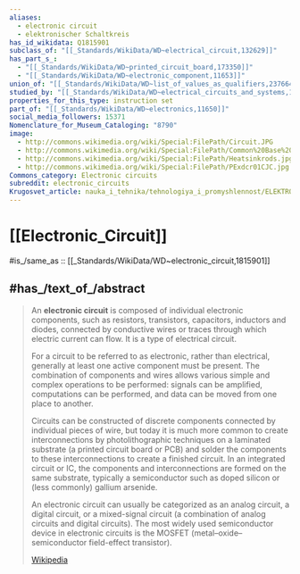 ```yaml
---
aliases:
  - electronic circuit
  - elektronischer Schaltkreis
has_id_wikidata: Q1815901
subclass_of: "[[_Standards/WikiData/WD~electrical_circuit,132629]]"
has_part_s_:
  - "[[_Standards/WikiData/WD~printed_circuit_board,173350]]"
  - "[[_Standards/WikiData/WD~electronic_component,11653]]"
union_of: "[[_Standards/WikiData/WD~list_of_values_as_qualifiers,23766486]]"
studied_by: "[[_Standards/WikiData/WD~electrical_circuits_and_systems,113161574]]"
properties_for_this_type: instruction set
part_of: "[[_Standards/WikiData/WD~electronics,11650]]"
social_media_followers: 15371
Nomenclature_for_Museum_Cataloging: "8790"
image:
  - http://commons.wikimedia.org/wiki/Special:FilePath/Circuit.JPG
  - http://commons.wikimedia.org/wiki/Special:FilePath/Common%20Base%20amplifier.png
  - http://commons.wikimedia.org/wiki/Special:FilePath/Heatsinkrods.jpg
  - http://commons.wikimedia.org/wiki/Special:FilePath/PExdcr01CJC.jpg
Commons_category: Electronic circuits
subreddit: electronic_circuits
Krugosvet_article: nauka_i_tehnika/tehnologiya_i_promyshlennost/ELEKTRONNIE_SHEMI.html
---
```


# [[Electronic_Circuit]] 

#is_/same_as :: [[_Standards/WikiData/WD~electronic_circuit,1815901]] 

## #has_/text_of_/abstract 

> An **electronic circuit** is composed of individual electronic components, 
> such as resistors, transistors, capacitors, inductors and diodes, 
> connected by conductive wires or traces through which electric current can flow. 
> It is a type of electrical circuit. 
> 
> For a circuit to be referred to as electronic, rather than electrical, 
> generally at least one active component must be present. 
> The combination of components and wires allows various simple and complex operations to be performed: 
> signals can be amplified, computations can be performed, and data can be moved from one place to another.
>
> Circuits can be constructed of discrete components connected by individual pieces of wire, but today it is much more common to create interconnections by photolithographic techniques on a laminated substrate (a printed circuit board or PCB) and solder the components to these interconnections to create a finished circuit. In an integrated circuit or IC, the components and interconnections are formed on the same substrate, typically a semiconductor such as doped silicon or (less commonly) gallium arsenide.
>
> An electronic circuit can usually be categorized as an analog circuit, a digital circuit, or a mixed-signal circuit (a combination of analog circuits and digital circuits). The most widely used semiconductor device in electronic circuits is the MOSFET (metal–oxide–semiconductor field-effect transistor).
>
> [Wikipedia](https://en.wikipedia.org/wiki/Electronic%20circuit) 

